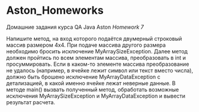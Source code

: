 # Aston_Homeworks
Домашние задания курса QA Java Aston
*Homework 7*

Напишите метод, на вход которого подаётся двумерный строковый массив размером 4х4.
При подаче массива другого размера необходимо бросить исключение MyArraySizeException. 
Далее метод должен пройтись по всем элементам массива, преобразовать в int и просуммировать.
Если в каком-то элементе массива преобразование не удалось 
(например, в ячейке лежит символ или текст вместо числа), 
должно быть брошено исключение MyArrayDataException с детализацией,
в какой именно ячейке лежат неверные данные.
В методе main() вызвать полученный метод,
обработать возможные исключения MyArraySizeException и MyArrayDataException и вывести результат расчета.

